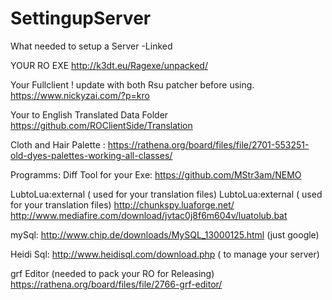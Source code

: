 # SettingupServer
What needed to setup a Server -Linked

YOUR RO EXE
http://k3dt.eu/Ragexe/unpacked/

Your Fullclient ! update with both Rsu patcher before using.
https://www.nickyzai.com/?p=kro

Your to English Translated Data Folder 
https://github.com/ROClientSide/Translation

Cloth and Hair Palette :
https://rathena.org/board/files/file/2701-553251-old-dyes-palettes-working-all-classes/


Programms:
Diff Tool for your Exe:
https://github.com/MStr3am/NEMO

LubtoLua:external ( used for your translation files)
LubtoLua:external ( used for your translation files)
http://chunkspy.luaforge.net/
http://www.mediafire.com/download/jvtac0j8f6m604v/luatolub.bat

mySql:
http://www.chip.de/downloads/MySQL_13000125.html (just google)

Heidi Sql:
http://www.heidisql.com/download.php ( to manage your server)


grf Editor (needed to pack your RO for Releasing)
https://rathena.org/board/files/file/2766-grf-editor/


